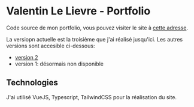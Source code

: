 # Valentin Le Lievre - Portfolio

Code source de mon portfolio, vous pouvez visiter le site à [cette adresse](https://valentin-lelievre.com).

La versiopn actuelle est la troisième que j'ai réalisé jusqu'ici. Les autres versions sont accesible ci-dessous:
- [version 2](https://portfolio-v2.valentin-lelievre.com)
- version 1: désormais non disponible

## Technologies

J'ai utilisé VueJS, Typescript, TailwindCSS pour la réalisation du site.
